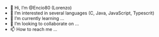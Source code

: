 - 👋 Hi, I’m @Encio80 (Lorenzo)
- 👀 I’m interested in several languages (C, Java, JavaScript, Typescrit)
- 🌱 I’m currently learning ...
- 💞️ I’m looking to collaborate on ...
- 📫 How to reach me ...

<!---
Encio80/Encio80 is a ✨ special ✨ repository because its `README.md` (this file) appears on your GitHub profile.
You can click the Preview link to take a look at your changes.
--->
